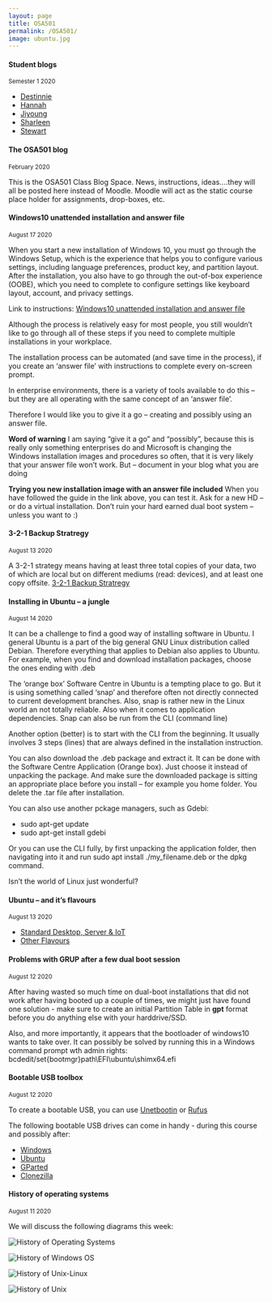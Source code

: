 ```yaml
---
layout: page
title: OSA501
permalink: /OSA501/
image: ubuntu.jpg
---
```


#### Student blogs
<small> Semester 1 2020</small>

* [Destinnie](https://informationtech701.wordpress.com)
* [Hannah](https://docs.google.com/document/d/1O0I7FCInt88Qj85MLzSm2R2XBXAI7kDsOrzHHxXse84/edit)
* [Jiyoung](https://clsrn2587.wixsite.com/website)
* [Sharleen](https://sharleen-quinn.wixsite.com/website)
* [Stewart](https://docs.google.com/document/d/1TSQsT2XDYlL5qJZ-ppkyC_Fqj7Cbj5zA2NnwEv3-yc8/edit?usp=sharing)

#### The OSA501 blog 
<small>February 2020</small>

This is the OSA501 Class Blog Space. News, instructions, ideas....they will all be posted here instead of Moodle. Moodle will act as the static course place holder for assignments, drop-boxes, etc.

#### Windows10 unattended installation and answer file  
<small>August 17 2020</small>

When you start a new installation of Windows 10, you must go through the Windows Setup, which is the experience that helps you to configure various settings, including language preferences, product key, and partition layout. After the installation, you also have to go through the out-of-box experience (OOBE), which you need to complete to configure settings like keyboard layout, account, and privacy settings.

Link to instructions:  [Windows10 unattended installation and answer file](https://www.windowscentral.com/how-create-unattended-media-do-automated-installation-windows-10)


Although the process is relatively easy for most people, you still wouldn’t like to go through all of these steps if you need to complete multiple installations in your workplace.

The installation process can be automated (and save time in the process), if you create an ‘answer file’ with instructions to complete every on-screen prompt.

In enterprise environments, there is a variety of tools available to do this – but they are all operating with the same concept of an ‘answer file’.

Therefore I would like you to give it a go – creating and possibly using an answer file. 

**Word of warning**
I am saying “give it a go” and “possibly”, because this is really only something enterprises do and Microsoft is changing the Windows installation images and procedures so often, that it is very likely that your answer file won’t work. But – document in your blog what you are doing

**Trying you new installation image with an answer file included**
When you have followed the guide in the link above, you can test it. Ask for a new HD – or do a virtual installation. Don’t ruin your hard earned dual boot system – unless you want to  :)   

#### 3-2-1 Backup Stratregy 
<small>August 13 2020</small>

A 3-2-1 strategy means having at least three total copies of your data, two of which are local but on different mediums (read: devices), and at least one copy offsite.
[3-2-1 Backup Stratregy](https://www.backblaze.com/blog/the-3-2-1-backup-strategy/)

#### Installing in Ubuntu – a jungle
<small>August 14 2020</small>

It can be a challenge to find a good way of installing software in Ubuntu. I general Ubuntu is a part of the big general GNU Linux distribution called Debian. Therefore everything that applies to Debian also applies to Ubuntu. For example, when you find and download installation packages, choose the ones ending with .deb  

The ‘orange box’ Software Centre in Ubuntu is a tempting place to go. But it is using something called ‘snap’ and therefore often not directly connected to current development branches. Also, snap is rather new in the Linux world an not totally reliable. Also when it comes to application dependencies. Snap can also be run from the CLI (command line)

Another option (better) is to start with the CLI from the beginning. It usually involves 3 steps (lines) that are always defined in the installation instruction.

You can also download the .deb package and extract it. It can be done with the Software Centre Application (Orange box). Just choose it instead of unpacking the package. And make sure the downloaded package is sitting an appropriate place before you install – for example you home folder. You delete the .tar file after installation.

You can also use another pckage managers, such as Gdebi:

* sudo apt-get update
* sudo apt-get install gdebi

Or you can use the CLI fully, by first unpacking the application folder, then navigating into it and run sudo apt install ./my_filename.deb or the dpkg command.

Isn’t the world of Linux just wonderful?

#### Ubuntu – and it’s flavours 
<small>August 13 2020</small>

* [Standard Desktop, Server & IoT](https://ubuntu.com/#download)
* [Other Flavours](https://ubuntu.com/download/flavours)

#### Problems with GRUP after a few dual boot session
<small>August 12 2020</small>

After having wasted so much time on dual-boot installations that did not work after having booted up a couple of times, we might just have found one solution - make sure to create an initial Partition Table in **gpt** format before you do anything else with your harddrive/SSD.

Also, and more importantly, it appears that the bootloader of windows10 wants to take over. It can possibly be solved by running this in a Windows command prompt wth admin rights: bcdedit/set{bootmgr}path\EFI\ubuntu\shimx64.efi

#### Bootable USB toolbox
<small>August 12 2020</small>

To create a bootable USB, you can use [Unetbootin](https://unetbootin.github.io/) or [Rufus](https://rufus.ie/)

The following bootable USB drives can come in handy - during this course and possibly after:

* [Windows](https://portal.azure.com/?Microsoft_Azure_Education_correlationId=9f428e23-ed89-4828-8c87-a6a981fed7f4#blade/Microsoft_Azure_Education/EducationMenuBlade/software)
* [Ubuntu](https://ubuntu.com/download/desktop)
* [GParted](https://gparted.org/download.php)
* [Clonezilla](https://clonezilla.org/downloads.php)

#### History of operating systems 
<small>August 11 2020</small>

We will discuss the following diagrams this week:

![History of Operating Systems](/docs/img/History_of_OS.jpeg)

![History of Windows OS](/docs/img/Windows-History.png)

![History of Unix-Linux](/docs/img/Unix-Linuix_History.png)

![History of Unix](/docs/img/Unix_History.png)